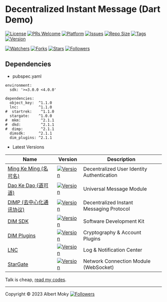 # Decentralized Instant Message (Dart Demo)

[![License](https://img.shields.io/github/license/dimchat/demo-dart)](https://github.com/dimchat/demo-dart/blob/master/LICENSE)
[![PRs Welcome](https://img.shields.io/badge/PRs-welcome-brightgreen.svg)](https://github.com/dimchat/demo-dart/pulls)
[![Platform](https://img.shields.io/badge/Platform-Dart%203-brightgreen.svg)](https://github.com/dimchat/demo-dart/wiki)
[![Issues](https://img.shields.io/github/issues/dimchat/demo-dart)](https://github.com/dimchat/demo-dart/issues)
[![Repo Size](https://img.shields.io/github/repo-size/dimchat/demo-dart)](https://github.com/dimchat/demo-dart/archive/refs/heads/main.zip)
[![Tags](https://img.shields.io/github/tag/dimchat/demo-dart)](https://github.com/dimchat/demo-dart/tags)
[![Version](https://img.shields.io/pub/v/dim_client)](https://pub.dev/packages/dim_client)

[![Watchers](https://img.shields.io/github/watchers/dimchat/demo-dart)](https://github.com/dimchat/demo-dart/watchers)
[![Forks](https://img.shields.io/github/forks/dimchat/demo-dart)](https://github.com/dimchat/demo-dart/forks)
[![Stars](https://img.shields.io/github/stars/dimchat/demo-dart)](https://github.com/dimchat/demo-dart/stargazers)
[![Followers](https://img.shields.io/github/followers/dimchat)](https://github.com/orgs/dimchat/followers)

## Dependencies

* pubspec.yaml

```
environment:
  sdk: '>=3.0.0 <4.0.0'

dependencies:
  object_key:  ^1.1.0
  lnc:         ^1.1.0
#  startrek:    ^1.1.0
  stargate:    ^1.0.0
#  mkm:         ^2.1.1
#  dkd:         ^2.1.1
#  dimp:        ^2.1.1
  dimsdk:      ^2.1.1
  dim_plugins: ^2.1.1
```

* Latest Versions

| Name | Version | Description |
|------|---------|-------------|
| [Ming Ke Ming (名可名)](https://github.com/dimchat/mkm-dart) | [![Version](https://img.shields.io/pub/v/mkm)](https://pub.dev/packages/mkm) | Decentralized User Identity Authentication |
| [Dao Ke Dao (道可道)](https://github.com/dimchat/dkd-dart) | [![Version](https://img.shields.io/pub/v/dkd)](https://pub.dev/packages/dkd) | Universal Message Module |
| [DIMP (去中心化通讯协议)](https://github.com/dimchat/core-dart) | [![Version](https://img.shields.io/pub/v/dimp)](https://pub.dev/packages/dimp) | Decentralized Instant Messaging Protocol |
| [DIM SDK](https://github.com/dimchat/sdk-dart) | [![Version](https://img.shields.io/pub/v/dimsdk)](https://pub.dev/packages/dimsdk) | Software Development Kit |
| [DIM Plugins](https://github.com/dimchat/sdk-dart) | [![Version](https://img.shields.io/pub/v/dim_plugins)](https://pub.dev/packages/dim_plugins) | Cryptography & Account Plugins |
| [LNC](https://github.com/dimchat/sdk-dart) | [![Version](https://img.shields.io/pub/v/lnc)](https://pub.dev/packages/lnc) | Log & Notification Center |
| [StarGate](https://github.com/moky/StarGate) | [![Version](https://img.shields.io/pub/v/stargate)](https://pub.dev/packages/stargate) | Network Connection Module (WebSocket) |

Talk is cheap, [read my codes](https://github.com/dimchat/demo-dart).

----

Copyright &copy; 2023 Albert Moky
[![Followers](https://img.shields.io/github/followers/moky)](https://github.com/moky?tab=followers)
